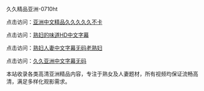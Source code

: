 久久精品亚洲-0710ht

点击访问：<a href="https://heiliaoga6s9v.pages.dev">亚洲中文精品久久久久久不卡</a>

点击访问：<a href="https://heiliaoxwd5i8.pages.dev">熟妇的味道HD中文字幕</a>

点击访问：<a href="https://heiliaowt0d7p.pages.dev">熟妇人妻中文字幕无码老熟妇</a>

点击访问：<a href="https://heiliaowzu4ur.pages.dev">久久亚洲中文字幕无码</a>

本站收录各类高清亚洲精品内容，专注于熟女及人妻题材，所有视频均保证流畅高清，满足多样化观影需求。

<span style="display:none;">[Canonical link](）</span>
